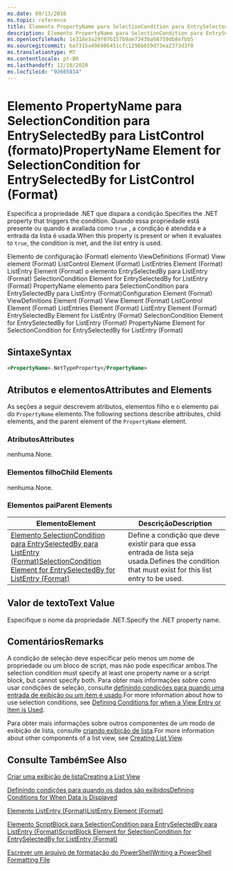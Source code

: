 ```yaml
---
ms.date: 09/13/2016
ms.topic: reference
title: Elemento PropertyName para SelectionCondition para EntrySelectedBy para ListControl (formato)
description: Elemento PropertyName para SelectionCondition para EntrySelectedBy para ListControl (formato)
ms.openlocfilehash: 1e318e3a29f07b157b9ae7343ba08759db8efbb5
ms.sourcegitcommit: ba7315a496986451cfc1296b659d73ea2373d3f0
ms.translationtype: MT
ms.contentlocale: pt-BR
ms.lasthandoff: 12/10/2020
ms.locfileid: "92665814"
---
```

# <a name="propertyname-element-for-selectioncondition-for-entryselectedby-for-listcontrol-format"></a><span data-ttu-id="0b106-103">Elemento PropertyName para SelectionCondition para EntrySelectedBy para ListControl (formato)</span><span class="sxs-lookup"><span data-stu-id="0b106-103">PropertyName Element for SelectionCondition for EntrySelectedBy for ListControl (Format)</span></span>

<span data-ttu-id="0b106-104">Especifica a propriedade .NET que dispara a condição.</span><span class="sxs-lookup"><span data-stu-id="0b106-104">Specifies the .NET property that triggers the condition.</span></span> <span data-ttu-id="0b106-105">Quando essa propriedade está presente ou quando é avaliada como `true` , a condição é atendida e a entrada da lista é usada.</span><span class="sxs-lookup"><span data-stu-id="0b106-105">When this property is present or when it evaluates to `true`, the condition is met, and the list entry is used.</span></span>

<span data-ttu-id="0b106-106">Elemento de configuração (Format) elemento ViewDefinitions (Format) View element (Format) ListControl Element (Format) ListEntries Element (Format) ListEntry Element (Format) o elemento EntrySelectedBy para ListEntry (Format) SelectionCondition Element for EntrySelectedBy for ListEntry (Format) PropertyName elemento para SelectionCondition para EntrySelectedBy para ListEntry (Format)</span><span class="sxs-lookup"><span data-stu-id="0b106-106">Configuration Element (Format) ViewDefinitions Element (Format) View Element (Format) ListControl Element (Format) ListEntries Element (Format) ListEntry Element (Format) EntrySelectedBy Element for ListEntry (Format) SelectionCondition Element for EntrySelectedBy for ListEntry (Format) PropertyName Element for SelectionCondition for EntrySelectedBy for ListEntry (Format)</span></span>

## <a name="syntax"></a><span data-ttu-id="0b106-107">Sintaxe</span><span class="sxs-lookup"><span data-stu-id="0b106-107">Syntax</span></span>

```xml
<PropertyName>.NetTypeProperty</PropertyName>
```

## <a name="attributes-and-elements"></a><span data-ttu-id="0b106-108">Atributos e elementos</span><span class="sxs-lookup"><span data-stu-id="0b106-108">Attributes and Elements</span></span>

<span data-ttu-id="0b106-109">As seções a seguir descrevem atributos, elementos filho e o elemento pai do `PropertyName` elemento.</span><span class="sxs-lookup"><span data-stu-id="0b106-109">The following sections describe attributes, child elements, and the parent element of the `PropertyName` element.</span></span>

### <a name="attributes"></a><span data-ttu-id="0b106-110">Atributos</span><span class="sxs-lookup"><span data-stu-id="0b106-110">Attributes</span></span>

<span data-ttu-id="0b106-111">nenhuma.</span><span class="sxs-lookup"><span data-stu-id="0b106-111">None.</span></span>

### <a name="child-elements"></a><span data-ttu-id="0b106-112">Elementos filho</span><span class="sxs-lookup"><span data-stu-id="0b106-112">Child Elements</span></span>

<span data-ttu-id="0b106-113">nenhuma.</span><span class="sxs-lookup"><span data-stu-id="0b106-113">None.</span></span>

### <a name="parent-elements"></a><span data-ttu-id="0b106-114">Elementos pai</span><span class="sxs-lookup"><span data-stu-id="0b106-114">Parent Elements</span></span>

|<span data-ttu-id="0b106-115">Elemento</span><span class="sxs-lookup"><span data-stu-id="0b106-115">Element</span></span>|<span data-ttu-id="0b106-116">Descrição</span><span class="sxs-lookup"><span data-stu-id="0b106-116">Description</span></span>|
|-------------|-----------------|
|[<span data-ttu-id="0b106-117">Elemento SelectionCondition para EntrySelectedBy para ListEntry (Format)</span><span class="sxs-lookup"><span data-stu-id="0b106-117">SelectionCondition Element for EntrySelectedBy for ListEntry (Format)</span></span>](./selectioncondition-element-for-entryselectedby-for-listcontrol-format.md)|<span data-ttu-id="0b106-118">Define a condição que deve existir para que essa entrada de lista seja usada.</span><span class="sxs-lookup"><span data-stu-id="0b106-118">Defines the condition that must exist for this list entry to be used.</span></span>|

## <a name="text-value"></a><span data-ttu-id="0b106-119">Valor de texto</span><span class="sxs-lookup"><span data-stu-id="0b106-119">Text Value</span></span>

<span data-ttu-id="0b106-120">Especifique o nome da propriedade .NET.</span><span class="sxs-lookup"><span data-stu-id="0b106-120">Specify the .NET property name.</span></span>

## <a name="remarks"></a><span data-ttu-id="0b106-121">Comentários</span><span class="sxs-lookup"><span data-stu-id="0b106-121">Remarks</span></span>

<span data-ttu-id="0b106-122">A condição de seleção deve especificar pelo menos um nome de propriedade ou um bloco de script, mas não pode especificar ambos.</span><span class="sxs-lookup"><span data-stu-id="0b106-122">The selection condition must specify at least one property name or a script block, but cannot specify both.</span></span> <span data-ttu-id="0b106-123">Para obter mais informações sobre como usar condições de seleção, consulte [definindo condições para quando uma entrada de exibição ou um item é usado](./defining-conditions-for-displaying-data.md).</span><span class="sxs-lookup"><span data-stu-id="0b106-123">For more information about how to use selection conditions, see [Defining Conditions for when a View Entry or Item is Used](./defining-conditions-for-displaying-data.md).</span></span>

<span data-ttu-id="0b106-124">Para obter mais informações sobre outros componentes de um modo de exibição de lista, consulte [criando exibição de lista](./creating-a-list-view.md).</span><span class="sxs-lookup"><span data-stu-id="0b106-124">For more information about other components of a list view, see [Creating List View](./creating-a-list-view.md).</span></span>

## <a name="see-also"></a><span data-ttu-id="0b106-125">Consulte Também</span><span class="sxs-lookup"><span data-stu-id="0b106-125">See Also</span></span>

[<span data-ttu-id="0b106-126">Criar uma exibição de lista</span><span class="sxs-lookup"><span data-stu-id="0b106-126">Creating a List View</span></span>](./creating-a-list-view.md)

[<span data-ttu-id="0b106-127">Definindo condições para quando os dados são exibidos</span><span class="sxs-lookup"><span data-stu-id="0b106-127">Defining Conditions for When Data is Displayed</span></span>](./defining-conditions-for-displaying-data.md)

[<span data-ttu-id="0b106-128">Elemento ListEntry (Format)</span><span class="sxs-lookup"><span data-stu-id="0b106-128">ListEntry Element (Format)</span></span>](./listentry-element-for-listcontrol-format.md)

[<span data-ttu-id="0b106-129">Elemento ScriptBlock para SelectionCondition para EntrySelectedBy para ListEntry (Format)</span><span class="sxs-lookup"><span data-stu-id="0b106-129">ScriptBlock Element for SelectionCondition for EntrySelectedBy for ListEntry (Format)</span></span>](./scriptblock-element-for-selectioncondition-for-entryselectedby-for-listcontrol-format.md)

[<span data-ttu-id="0b106-130">Escrever um arquivo de formatação do PowerShell</span><span class="sxs-lookup"><span data-stu-id="0b106-130">Writing a PowerShell Formatting File</span></span>](./writing-a-powershell-formatting-file.md)
